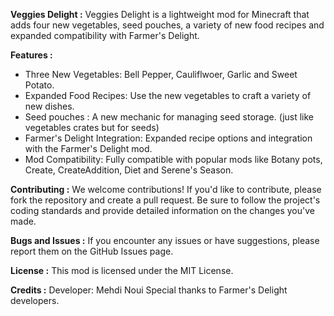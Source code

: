 **Veggies Delight :**
Veggies Delight is a lightweight mod for Minecraft that adds four new vegetables, seed pouches, a variety of new food recipes and expanded compatibility with Farmer's Delight.

**Features :**
- Three New Vegetables: Bell Pepper, Cauliflwoer, Garlic and Sweet Potato.
- Expanded Food Recipes: Use the new vegetables to craft a variety of new dishes.
- Seed pouches : A new mechanic for managing seed storage. (just like vegetables crates but for seeds)
- Farmer's Delight Integration: Expanded recipe options and integration with the Farmer's Delight mod.
- Mod Compatibility: Fully compatible with popular mods like Botany pots, Create, CreateAddition, Diet and Serene's Season. 

**Contributing :**
We welcome contributions! If you'd like to contribute, please fork the repository and create a pull request. Be sure to follow the project's coding standards and provide detailed information on the changes you've made.

**Bugs and Issues :**
If you encounter any issues or have suggestions, please report them on the GitHub Issues page.

**License :**
This mod is licensed under the MIT License.

**Credits :**
Developer: Mehdi Noui
Special thanks to Farmer's Delight developers.
